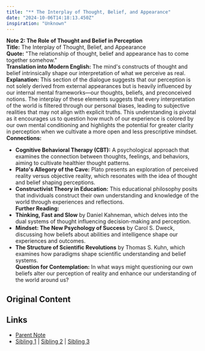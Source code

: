 ```yaml
---
title: "** The Interplay of Thought, Belief, and Appearance"
date: "2024-10-06T14:18:13.450Z"
inspiration: "Unknown"
---
```


  

**Note 2: The Role of Thought and Belief in Perception**  
**Title:** The Interplay of Thought, Belief, and Appearance  
**Quote:** "The relationship of thought, belief and appearance has to come together somehow."  
**Translation into Modern English:** The mind's constructs of thought and belief intrinsically shape our interpretation of what we perceive as real.  
**Explanation:** This section of the dialogue suggests that our perception is not solely derived from external appearances but is heavily influenced by our internal mental frameworks—our thoughts, beliefs, and preconceived notions. The interplay of these elements suggests that every interpretation of the world is filtered through our personal biases, leading to subjective realities that may not align with explicit truths. This understanding is pivotal as it encourages us to question how much of our experience is colored by our own mental conditioning and highlights the potential for greater clarity in perception when we cultivate a more open and less prescriptive mindset.  
**Connections:**  
- **Cognitive Behavioral Therapy (CBT):** A psychological approach that examines the connection between thoughts, feelings, and behaviors, aiming to cultivate healthier thought patterns.  
- **Plato's Allegory of the Cave:** Plato presents an exploration of perceived reality versus objective reality, which resonates with the idea of thought and belief shaping perceptions.  
- **Constructivist Theory in Education:** This educational philosophy posits that individuals construct their own understanding and knowledge of the world through experiences and reflections.  
**Further Reading:**  
- **Thinking, Fast and Slow** by Daniel Kahneman, which delves into the dual systems of thought influencing decision-making and perception.  
- **Mindset: The New Psychology of Success** by Carol S. Dweck, discussing how beliefs about abilities and intelligence shape our experiences and outcomes.  
- **The Structure of Scientific Revolutions** by Thomas S. Kuhn, which examines how paradigms shape scientific understanding and belief systems.  
**Question for Contemplation:** In what ways might questioning our own beliefs alter our perception of reality and enhance our understanding of the world around us?  



## Original Content



## Links

- [Parent Note](/parent-note.md)
- [Sibling 1](/zettel1.md) | [Sibling 2](/zettel2.md) | [Sibling 3](/zettel3.md)

